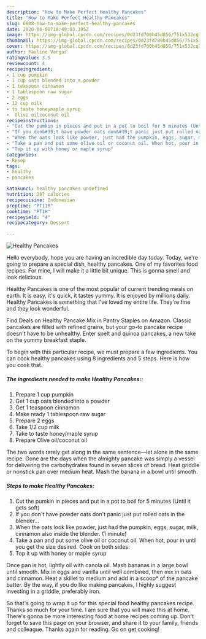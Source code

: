 ```yaml
---
description: "How to Make Perfect Healthy Pancakes"
title: "How to Make Perfect Healthy Pancakes"
slug: 6808-how-to-make-perfect-healthy-pancakes
date: 2020-06-08T18:49:03.395Z
image: https://img-global.cpcdn.com/recipes/0d23fd700b45d856/751x532cq70/healthy-pancakes-recipe-main-photo.jpg
thumbnail: https://img-global.cpcdn.com/recipes/0d23fd700b45d856/751x532cq70/healthy-pancakes-recipe-main-photo.jpg
cover: https://img-global.cpcdn.com/recipes/0d23fd700b45d856/751x532cq70/healthy-pancakes-recipe-main-photo.jpg
author: Pauline Vargas
ratingvalue: 3.5
reviewcount: 4
recipeingredient:
- 1 cup pumpkin
- 1 cup oats blended into a powder
- 1 teaspoon cinnamon
- 1 tablespoon raw sugar
- 2 eggs
- 12 cup milk
- to taste honeymaple syrup
-  Olive oilcoconut oil
recipeinstructions:
- "Cut the pumkin in pieces and put in a pot to boil for 5 minutes (Until it gets soft)"
- "If you don&#39;t have powder oats don&#39;t panic just put rolled oats in the blender..."
- "When the oats look like powder, just had the pumpkin, eggs, sugar, milk, cinnamon also inside the blender. (1 minute)"
- "Take a pan and put some olive oil or coconut oil. When hot, pour in until you get the size desired. Cook on both sides."
- "Top it up with honey or maple syrup"
categories:
- Resep
tags:
- healthy
- pancakes

katakunci: healthy pancakes undefined
nutrition: 297 calories
recipecuisine: Indonesian
preptime: "PT11M"
cooktime: "PT1H"
recipeyield: "4"
recipecategory: Dessert

---
```



![Healthy Pancakes](https://img-global.cpcdn.com/recipes/0d23fd700b45d856/751x532cq70/healthy-pancakes-recipe-main-photo.jpg)

Hello everybody, hope you are having an incredible day today. Today, we're going to prepare a special dish, healthy pancakes. One of my favorites food recipes. For mine, I will make it a little bit unique. This is gonna smell and look delicious.

Healthy Pancakes is one of the most popular of current trending meals on earth. It is easy, it's quick, it tastes yummy. It is enjoyed by millions daily. Healthy Pancakes is something that I've loved my entire life. They're fine and they look wonderful.

Find Deals on Healthy Pancake Mix in Pantry Staples on Amazon. Classic pancakes are filled with refined grains, but your go-to pancake recipe doesn&#39;t have to be unhealthy. Enter spelt and quinoa pancakes, a new take on the yummy breakfast staple.


To begin with this particular recipe, we must prepare a few ingredients. You can cook healthy pancakes using 8 ingredients and 5 steps. Here is how you cook that.

##### The ingredients needed to make Healthy Pancakes::

1. Prepare 1 cup pumpkin
1. Get 1 cup oats blended into a powder
1. Get 1 teaspoon cinnamon
1. Make ready 1 tablespoon raw sugar
1. Prepare 2 eggs
1. Take 1/2 cup milk
1. Take to taste honey/maple syrup
1. Prepare  Olive oil/coconut oil


The two words rarely get along in the same sentence—let alone in the same recipe. Gone are the days when the almighty pancake was simply a vessel for delivering the carbohydrates found in seven slices of bread. Heat griddle or nonstick pan over medium heat. Mash the banana in a bowl until smooth. 

##### Steps to make Healthy Pancakes:

1. Cut the pumkin in pieces and put in a pot to boil for 5 minutes (Until it gets soft)
1. If you don&#39;t have powder oats don&#39;t panic just put rolled oats in the blender...
1. When the oats look like powder, just had the pumpkin, eggs, sugar, milk, cinnamon also inside the blender. (1 minute)
1. Take a pan and put some olive oil or coconut oil. When hot, pour in until you get the size desired. Cook on both sides.
1. Top it up with honey or maple syrup


Once pan is hot, lightly oil with canola oil. Mash bananas in a large bowl until smooth. Mix in eggs and vanilla until well combined, then mix in oats and cinnamon. Heat a skillet to medium and add in a scoop* of the pancake batter. By the way, if you do like making pancakes, I highly suggest investing in a griddle, preferably iron. 

So that's going to wrap it up for this special food healthy pancakes recipe. Thanks so much for your time. I am sure that you will make this at home. There's gonna be more interesting food at home recipes coming up. Don't forget to save this page on your browser, and share it to your family, friends and colleague. Thanks again for reading. Go on get cooking!
